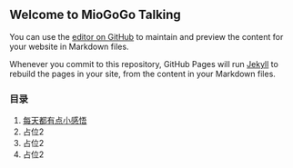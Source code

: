 ## Welcome to MioGoGo Talking

You can use the [editor on GitHub](https://github.com/MioGOGO/MioGOGO.github.io/edit/master/README.md) to maintain and preview the content for your website in Markdown files.

Whenever you commit to this repository, GitHub Pages will run [Jekyll](https://jekyllrb.com/) to rebuild the pages in your site, from the content in your Markdown files.

### 目录

1. [每天都有点小感悟](/life/first) 
2. 占位2
3. 占位2
4. 占位2


